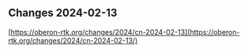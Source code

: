 ## Changes 2024-02-13

[https://oberon-rtk.org/changes/2024/cn-2024-02-13](https://oberon-rtk.org/changes/2024/cn-2024-02-13/)